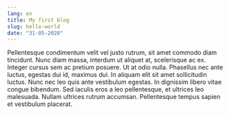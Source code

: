 ```yaml
---
lang: en
title: My first blog
slug: hello-world
date: "31-05-2020"
---
```


Pellentesque condimentum velit vel justo rutrum, sit amet commodo diam tincidunt. Nunc diam massa, interdum ut aliquet at, scelerisque ac ex. Integer cursus sem ac pretium posuere. Ut at odio nulla. Phasellus nec ante luctus, egestas dui id, maximus dui. In aliquam elit sit amet sollicitudin luctus. Nunc nec leo quis ante vestibulum egestas. In dignissim libero vitae congue bibendum. Sed iaculis eros a leo pellentesque, et ultrices leo malesuada. Nullam ultrices rutrum accumsan. Pellentesque tempus sapien et vestibulum placerat.